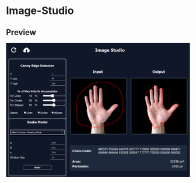 # Image-Studio
## **Preview**
![GUI Active Contour Screenshot](https://github.com/karreemm/Image-Studio-CV-Task-02/blob/main/assets/Active%20Vontour.png)
